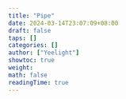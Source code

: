 ```yaml
---
title: "Pipe"
date: 2024-03-14T23:07:09+08:00
draft: false
taps: []
categories: []
author: ["Yeelight"]
showtoc: true
weight:
math: false
readingTime: true
---
```

